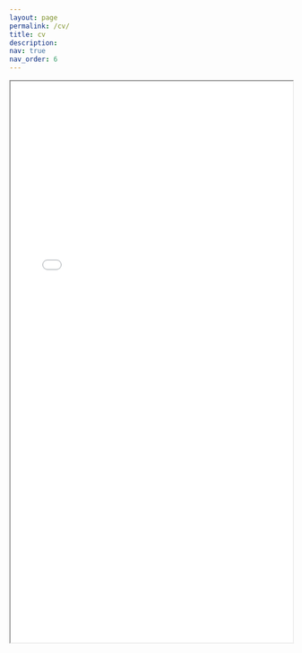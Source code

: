 ```yaml
---
layout: page
permalink: /cv/
title: cv
description:
nav: true
nav_order: 6
---
```


<iframe src="../assets/pdf/CV.pdf" width="100%" height="1000px"></iframe>

